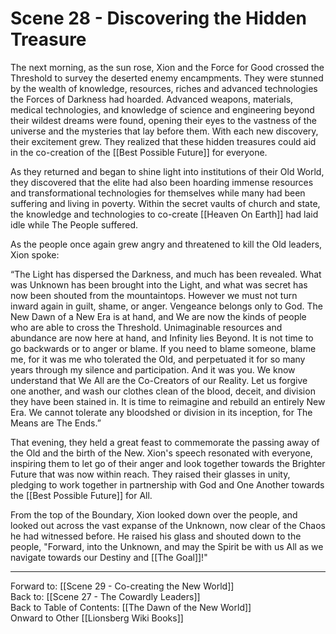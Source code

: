 # Scene 28 - Discovering the Hidden Treasure

The next morning, as the sun rose, Xion and the Force for Good crossed the Threshold to survey the deserted enemy encampments. They were stunned by the wealth of knowledge, resources, riches and advanced technologies the Forces of Darkness had hoarded. Advanced weapons, materials, medical technologies, and knowledge of science and engineering beyond their wildest dreams were found, opening their eyes to the vastness of the universe and the mysteries that lay before them. With each new discovery, their excitement grew. They realized that these hidden treasures could aid in the co-creation of the [[Best Possible Future]] for everyone.

As they returned and began to shine light into institutions of their Old World, they discovered that the elite had also been hoarding immense resources and transformational technologies for themselves while many had been suffering and living in poverty. Within the secret vaults of church and state, the knowledge and technologies to co-create [[Heaven On Earth]] had laid idle while The People suffered. 

As the people once again grew angry and threatened to kill the Old leaders, Xion spoke: 

“The Light has dispersed the Darkness, and much has been revealed. What was Unknown has been brought into the Light, and what was secret has now been shouted from the mountaintops. However we must not turn inward again in guilt, shame, or anger. Vengeance belongs only to God. The New Dawn of a New Era is at hand, and We are now the kinds of people who are able to cross the Threshold. Unimaginable resources and abundance are now here at hand, and Infinity lies Beyond. It is not time to go backwards or to anger or blame. If you need to blame someone, blame me, for it was me who tolerated the Old, and perpetuated it for so many years through my silence and participation. And it was you. We know understand that We All are the Co-Creators of our Reality. Let us forgive one another, and wash our clothes clean of the blood, deceit, and division they have been stained in. It is time to reimagine and rebuild an entirely New Era. We cannot tolerate any bloodshed or division in its inception, for The Means are The Ends.” 

That evening, they held a great feast to commemorate the passing away of the Old and the birth of the New. Xion's speech resonated with everyone, inspiring them to let go of their anger and look together towards the Brighter Future that was now within reach. They raised their glasses in unity, pledging to work together in partnership with God and One Another towards the [[Best Possible Future]] for All.

From the top of the Boundary, Xion looked down over the people, and looked out across the vast expanse of the Unknown, now clear of the Chaos he had witnessed before. He raised his glass and shouted down to the people, "Forward, into the Unknown, and may the Spirit be with us All as we navigate towards our Destiny and [[The Goal]]!"

___
Forward to: [[Scene 29 - Co-creating the New World]]  
Back to: [[Scene 27 - The Cowardly Leaders]]  
Back to Table of Contents: [[The Dawn of the New World]]  
Onward to Other [[Lionsberg Wiki Books]]  